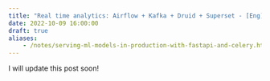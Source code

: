 ```yaml
---
title: "Real time analytics: Airflow + Kafka + Druid + Superset - [Eng]"
date: 2022-10-09 16:00:00
draft: true
aliases:
    - /notes/serving-ml-models-in-production-with-fastapi-and-celery.html
---
```


I will update this post soon!
